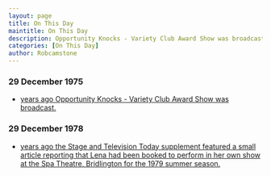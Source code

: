 ```yaml
---
layout: page
title: On This Day
maintitle: On This Day
description: Opportunity Knocks - Variety Club Award Show was broadcast.
categories: [On This Day]
author: Robcamstone
---
```


### 29 December 1975
* [<span id="age1"></span> years ago Opportunity Knocks - Variety Club Award Show was broadcast.](/thames%20television/opportunity%20knocks/1975/12/29/opportunity-knocks.html)

### 29 December 1978
* [<span id="age2"></span> years ago the Stage and Television Today supplement featured a small article reporting that Lena had been booked to perform in her own show at the Spa Theatre, Bridlington for the 1979 summer season.](/the%20stage%20and%20television%20today/1978/12/29/the-stage-and-television-today.html)

<!-- Script for calculating number of years ago -->
<script>
var dob = '19751229';
var year = Number(dob.substr(0, 4));
var month = Number(dob.substr(4, 2)) - 1;
var day = Number(dob.substr(6, 2));
var today = new Date();
var age1 = today.getFullYear() - year;
if (today.getMonth() < month || (today.getMonth() == month && today.getDate() < day)) {
age1--;
}
document.getElementById("age1").innerHTML=age1;

var dob = '19781228';
var year = Number(dob.substr(0, 4));
var month = Number(dob.substr(4, 2)) - 1;
var day = Number(dob.substr(6, 2));
var today = new Date();
var age2 = today.getFullYear() - year;
if (today.getMonth() < month || (today.getMonth() == month && today.getDate() < day)) {
age2--;
}
document.getElementById("age2").innerHTML=age2;
</script>

